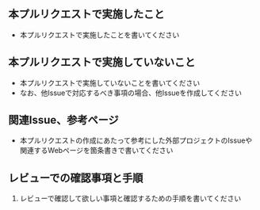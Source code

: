 <!-- I want to review in Japanese. -->
## 本プルリクエストで実施したこと
- 本プルリクエストで実施したことを書いてください

## 本プルリクエストで実施していないこと
- 本プルリクエストで実施していないことを書いてください
- なお、他Issueで対応するべき事項の場合、他Issueを作成してください

## 関連Issue、参考ページ
- 本プルリクエストの作成にあたって参考にした外部プロジェクトのIssueや関連するWebページを箇条書きで書いてください

## レビューでの確認事項と手順
1. レビューで確認して欲しい事項と確認するための手順を書いてください
<!-- I want to review in Japanese. -->